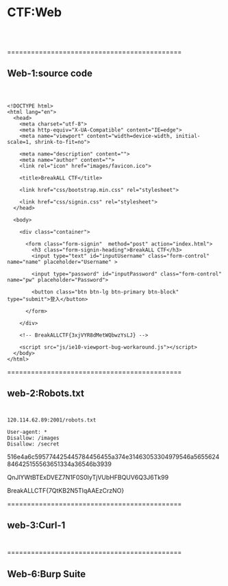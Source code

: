 <br />

# CTF:Web

<br /><br />


============================================

Web-1:source code<br /><br />
--------------------------------------------

```

<!DOCTYPE html>
<html lang="en">
  <head>
    <meta charset="utf-8">
    <meta http-equiv="X-UA-Compatible" content="IE=edge">
    <meta name="viewport" content="width=device-width, initial-scale=1, shrink-to-fit=no">

    <meta name="description" content="">
    <meta name="author" content="">
    <link rel="icon" href="images/favicon.ico">

    <title>BreakALL CTF</title>

    <link href="css/bootstrap.min.css" rel="stylesheet">

    <link href="css/signin.css" rel="stylesheet">
  </head>

  <body>

    <div class="container">

      <form class="form-signin"  method="post" action="index.html">
        <h3 class="form-signin-heading">BreakALL CTF</h3>
        <input type="text" id="inputUsername" class="form-control" name="name" placeholder="Username" >

        <input type="password" id="inputPassword" class="form-control" name="pw" placeholder="Password">
		
        <button class="btn btn-lg btn-primary btn-block" type="submit">登入</button>
	
      </form>

    </div> 

	<!-- BreakALLCTF{3xjVYR8dMetWQbwzYsLJ} -->

    <script src="js/ie10-viewport-bug-workaround.js"></script>
  </body>
</html>
```



============================================

web-2:Robots.txt<br /><br />
--------------------------------------------

```
120.114.62.89:2001/robots.txt
```

```
User-agent: *
Disallow: /images
Disallow: /secret
```

516e4a6c595774425445784456455a374e31463053304979546a5655624846425155563651334a36546b3939

QnJlYWtBTExDVEZ7N1F0S0IyTjVUbHFBQUV6Q3J6Tk99

BreakALLCTF{7QtKB2N5TlqAAEzCrzNO}



============================================

web-3:Curl-1<br /><br />
--------------------------------------------












============================================

Web-6:Burp Suite<br /><br />
--------------------------------------------















